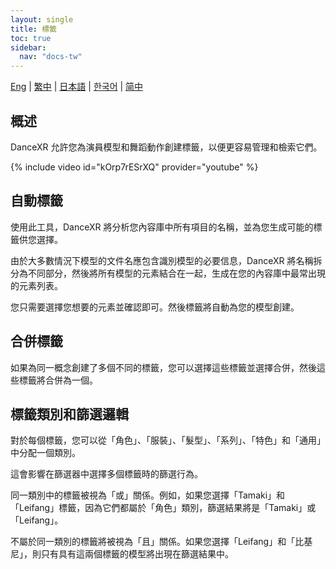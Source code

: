 ```yaml
---
layout: single
title: 標籤
toc: true
sidebar:
  nav: "docs-tw"
---
```

[Eng](/tw/dancexr/features/tagging) | [繁中](/tw/tw/dancexr/features/tagging) | [日本語](/jp/tw/dancexr/features/tagging) | [한국어](/kr/tw/dancexr/features/tagging) | [简中](/zh/tw/dancexr/features/tagging)


## 概述
DanceXR 允許您為演員模型和舞蹈動作創建標籤，以便更容易管理和檢索它們。

{% include video id="kOrp7rESrXQ" provider="youtube" %}

## 自動標籤
使用此工具，DanceXR 將分析您內容庫中所有項目的名稱，並為您生成可能的標籤供您選擇。

由於大多數情況下模型的文件名應包含識別模型的必要信息，DanceXR 將名稱拆分為不同部分，然後將所有模型的元素結合在一起，生成在您的內容庫中最常出現的元素列表。

您只需要選擇您想要的元素並確認即可。然後標籤將自動為您的模型創建。

## 合併標籤
如果為同一概念創建了多個不同的標籤，您可以選擇這些標籤並選擇合併，然後這些標籤將合併為一個。

## 標籤類別和篩選邏輯
對於每個標籤，您可以從「角色」、「服裝」、「髮型」、「系列」、「特色」和「通用」中分配一個類別。

這會影響在篩選器中選擇多個標籤時的篩選行為。

同一類別中的標籤被視為「或」關係。例如，如果您選擇「Tamaki」和「Leifang」標籤，因為它們都屬於「角色」類別，篩選結果將是「Tamaki」或「Leifang」。

不屬於同一類別的標籤將被視為「且」關係。如果您選擇「Leifang」和「比基尼」，則只有具有這兩個標籤的模型將出現在篩選結果中。